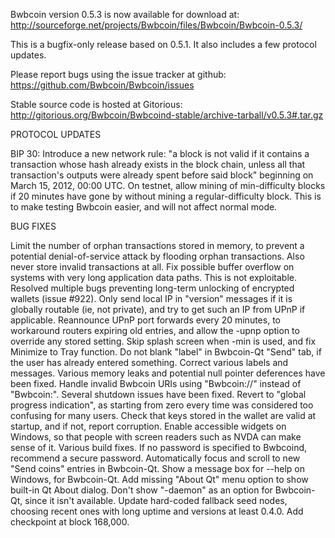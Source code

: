 Bwbcoin version 0.5.3 is now available for download at:
http://sourceforge.net/projects/Bwbcoin/files/Bwbcoin/Bwbcoin-0.5.3/

This is a bugfix-only release based on 0.5.1.
It also includes a few protocol updates.

Please report bugs using the issue tracker at github:
https://github.com/Bwbcoin/Bwbcoin/issues

Stable source code is hosted at Gitorious:
http://gitorious.org/Bwbcoin/Bwbcoind-stable/archive-tarball/v0.5.3#.tar.gz

PROTOCOL UPDATES

BIP 30: Introduce a new network rule: "a block is not valid if it contains a transaction whose hash already exists in the block chain, unless all that transaction's outputs were already spent before said block" beginning on March 15, 2012, 00:00 UTC.
On testnet, allow mining of min-difficulty blocks if 20 minutes have gone by without mining a regular-difficulty block. This is to make testing Bwbcoin easier, and will not affect normal mode.

BUG FIXES

Limit the number of orphan transactions stored in memory, to prevent a potential denial-of-service attack by flooding orphan transactions. Also never store invalid transactions at all.
Fix possible buffer overflow on systems with very long application data paths. This is not exploitable.
Resolved multiple bugs preventing long-term unlocking of encrypted wallets
(issue #922).
Only send local IP in "version" messages if it is globally routable (ie, not private), and try to get such an IP from UPnP if applicable.
Reannounce UPnP port forwards every 20 minutes, to workaround routers expiring old entries, and allow the -upnp option to override any stored setting.
Skip splash screen when -min is used, and fix Minimize to Tray function.
Do not blank "label" in Bwbcoin-Qt "Send" tab, if the user has already entered something.
Correct various labels and messages.
Various memory leaks and potential null pointer deferences have been fixed.
Handle invalid Bwbcoin URIs using "Bwbcoin://" instead of "Bwbcoin:".
Several shutdown issues have been fixed.
Revert to "global progress indication", as starting from zero every time was considered too confusing for many users.
Check that keys stored in the wallet are valid at startup, and if not, report corruption.
Enable accessible widgets on Windows, so that people with screen readers such as NVDA can make sense of it.
Various build fixes.
If no password is specified to Bwbcoind, recommend a secure password.
Automatically focus and scroll to new "Send coins" entries in Bwbcoin-Qt.
Show a message box for --help on Windows, for Bwbcoin-Qt.
Add missing "About Qt" menu option to show built-in Qt About dialog.
Don't show "-daemon" as an option for Bwbcoin-Qt, since it isn't available.
Update hard-coded fallback seed nodes, choosing recent ones with long uptime and versions at least 0.4.0.
Add checkpoint at block 168,000.
